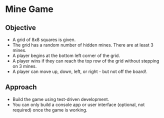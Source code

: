 # Mine Game

## Objective
- A grid of 8x8 squares is given.
- The grid has a random number of hidden mines. There are at least 3 mines.
- A player begins at the bottom left corner of the grid.
- A player wins if they can reach the top row of the grid without stepping on 3 mines.
- A player can move up, down, left, or right - but not off the board!.

## Approach
- Build the game using test-driven development.
- You can only build a console app or user interface (optional, not required) once the game is working.